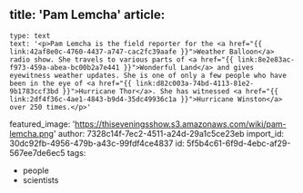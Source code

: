 title: 'Pam Lemcha'
article:
  -
    type: text
    text: '<p>Pam Lemcha is the field reporter for the <a href="{{ link:42af8e0c-4760-4437-a747-cac2fc39aafe }}">Weather Balloon</a> radio show. She travels to various parts of <a href="{{ link:8e2e83ac-f973-459a-abea-bc00b2a7e441 }}">Wonderful Land</a> and gives eyewitness weather updates. She is one of only a few people who have been in the eye of <a href="{{ link:d82c003a-74bd-4113-81e2-9b1783ccf3bd }}">Hurricane Thor</a>. She has witnessed <a href="{{ link:2df4f36c-4ae1-4843-b9d4-35dc49936c1a }}">Hurricane Winston</a> over 250 times.</p>'
featured_image: 'https://thiseveningsshow.s3.amazonaws.com/wiki/pam-lemcha.png'
author: 7328c14f-7ec2-4511-a24d-29a1c5ce23eb
import_id: 30dc92fb-4956-479b-a43c-99fdf4ce4837
id: 5f5b4c61-6f9d-4ebc-af29-567ee7de6ec5
tags:
  - people
  - scientists

